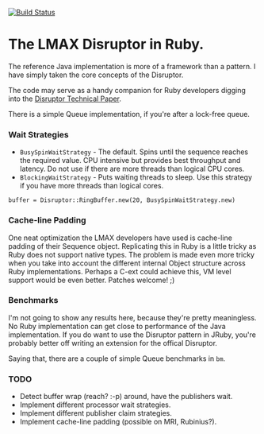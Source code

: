 [![Build Status](https://secure.travis-ci.org/ileitch/disruptor.png)](http://travis-ci.org/ileitch/disruptor)

# The LMAX Disruptor in Ruby.

The reference Java implementation is more of a framework than a pattern. I have simply taken the core concepts of the Disruptor.

The code may serve as a handy companion for Ruby developers digging into the [Disruptor Technical Paper](http://disruptor.googlecode.com/files/Disruptor-1.0.pdf).

There is a simple Queue implementation, if you're after a lock-free queue.

### Wait Strategies

* `BusySpinWaitStrategy` - The default. Spins until the sequence reaches the required value. CPU intensive but provides best throughput and latency. Do not use if there are more threads than logical CPU cores.
* `BlockingWaitStrategy` - Puts waiting threads to sleep. Use this strategy if you have more threads than logical cores.

```
buffer = Disruptor::RingBuffer.new(20, BusySpinWaitStrategy.new)
```

### Cache-line Padding

One neat optimization the LMAX developers have used is cache-line padding of their Sequence object. Replicating this in Ruby is a little tricky as Ruby does not support native types. The problem is made even more tricky when you take into account the different internal Object structure across Ruby implementations. Perhaps a C-ext could achieve this, VM level support would be even better. Patches welcome! ;)

### Benchmarks

I'm not going to show any results here, because they're pretty meaningless. No Ruby implementation can get close to performance of the Java implementation. If you do want to use the Disruptor pattern in JRuby, you're probably better off writing an extension for the offical Disruptor.

Saying that, there are a couple of simple Queue benchmarks in `bm`.

### TODO

* Detect buffer wrap (reach? :-p) around, have the publishers wait.
* Implement different processor wait strategies.
* Implement different publisher claim strategies.
* Implement cache-line padding (possible on MRI, Rubinius?).
